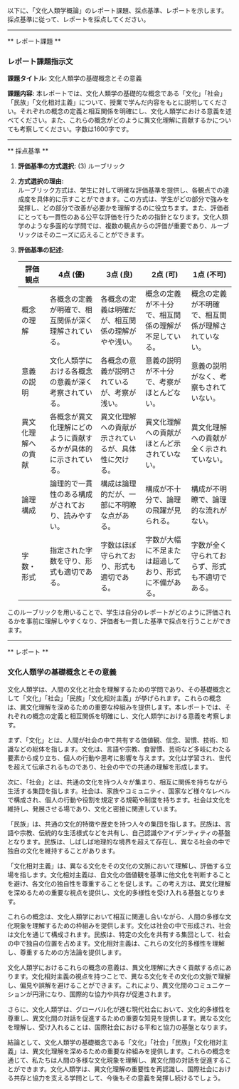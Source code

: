 以下に、「文化人類学概論」のレポート課題、採点基準、レポートを示します。採点基準に従って、レポートを採点してください。

---------------------------------------
** レポート課題 **

### レポート課題指示文

**課題タイトル:** 文化人類学の基礎概念とその意義

**課題内容:** 本レポートでは、文化人類学の基礎的な概念である「文化」「社会」「民族」「文化相対主義」について、授業で学んだ内容をもとに説明してください。それぞれの概念の定義と相互関係を明確にし、文化人類学における意義を述べてください。また、これらの概念がどのように異文化理解に貢献するかについても考察してください。字数は1600字です。

---------------------------------------
** 採点基準 **

1. **評価基準の方式選択:** (3) ルーブリック

2. **方式選択の理由:**  
   ルーブリック方式は、学生に対して明確な評価基準を提供し、各観点での達成度を具体的に示すことができます。この方式は、学生がどの部分で強みを発揮し、どの部分で改善が必要かを理解するのに役立ちます。また、評価者にとっても一貫性のある公平な評価を行うための指針となります。文化人類学のような多面的な学問では、複数の観点からの評価が重要であり、ルーブリックはそのニーズに応えることができます。

3. **評価基準の記述:**

   | 評価観点         | 4点 (優)                                                                 | 3点 (良)                                                               | 2点 (可)                                                               | 1点 (不可)                                                             |
   |------------------|--------------------------------------------------------------------------|------------------------------------------------------------------------|------------------------------------------------------------------------|------------------------------------------------------------------------|
   | 概念の理解       | 各概念の定義が明確で、相互関係が深く理解されている。                     | 各概念の定義は明確だが、相互関係の理解がやや浅い。                     | 概念の定義が不十分で、相互関係の理解が不足している。                   | 概念の定義が不明確で、相互関係が理解されていない。                     |
   | 意義の説明       | 文化人類学における各概念の意義が深く考察されている。                     | 各概念の意義が説明されているが、考察が浅い。                           | 意義の説明が不十分で、考察がほとんどない。                             | 意義の説明がなく、考察もされていない。                                 |
   | 異文化理解への貢献 | 各概念が異文化理解にどのように貢献するかが具体的に示されている。         | 異文化理解への貢献が示されているが、具体性に欠ける。                   | 異文化理解への貢献がほとんど示されていない。                           | 異文化理解への貢献が全く示されていない。                               |
   | 論理構成         | 論理的で一貫性のある構成がされており、読みやすい。                       | 構成は論理的だが、一部に不明瞭な点がある。                             | 構成が不十分で、論理の飛躍が見られる。                                 | 構成が不明瞭で、論理的な流れがない。                                   |
   | 字数・形式       | 指定された字数を守り、形式も適切である。                                 | 字数はほぼ守られており、形式も適切である。                             | 字数が大幅に不足または超過しており、形式に不備がある。                 | 字数が全く守られておらず、形式も不適切である。                         |

このルーブリックを用いることで、学生は自分のレポートがどのように評価されるかを事前に理解しやすくなり、評価者も一貫した基準で採点を行うことができます。

---------------------------------------
** レポート **
### 文化人類学の基礎概念とその意義

文化人類学は、人間の文化と社会を理解するための学問であり、その基礎概念として「文化」「社会」「民族」「文化相対主義」が挙げられます。これらの概念は、異文化理解を深めるための重要な枠組みを提供します。本レポートでは、それぞれの概念の定義と相互関係を明確にし、文化人類学における意義を考察します。

まず、「文化」とは、人間が社会の中で共有する価値観、信念、習慣、技術、知識などの総体を指します。文化は、言語や宗教、食習慣、芸術など多岐にわたる要素から成り立ち、個人の行動や思考に影響を与えます。文化は学習され、世代を超えて伝承されるものであり、社会の中での共通の理解を形成します。

次に、「社会」とは、共通の文化を持つ人々が集まり、相互に関係を持ちながら生活する集団を指します。社会は、家族やコミュニティ、国家など様々なレベルで構成され、個人の行動や役割を規定する規範や制度を持ちます。社会は文化を維持し、発展させる場であり、文化と密接に関連しています。

「民族」は、共通の文化的特徴や歴史を持つ人々の集団を指します。民族は、言語や宗教、伝統的な生活様式などを共有し、自己認識やアイデンティティの基盤となります。民族は、しばしば地理的な境界を超えて存在し、異なる社会の中で独自の文化を維持することがあります。

「文化相対主義」は、異なる文化をその文化の文脈において理解し、評価する立場を指します。文化相対主義は、自文化の価値観を基準に他文化を判断することを避け、各文化の独自性を尊重することを促します。この考え方は、異文化理解を深めるための重要な視点を提供し、文化的多様性を受け入れる基盤となります。

これらの概念は、文化人類学において相互に関連し合いながら、人間の多様な文化現象を理解するための枠組みを提供します。文化は社会の中で形成され、社会は文化を通じて構成されます。民族は、特定の文化を共有する集団として、社会の中で独自の位置を占めます。文化相対主義は、これらの文化的多様性を理解し、尊重するための方法論を提供します。

文化人類学におけるこれらの概念の意義は、異文化理解に大きく貢献する点にあります。文化相対主義の視点を持つことで、異なる文化をその文化の文脈で理解し、偏見や誤解を避けることができます。これにより、異文化間のコミュニケーションが円滑になり、国際的な協力や共存が促進されます。

さらに、文化人類学は、グローバル化が進む現代社会において、文化的多様性を尊重し、異文化間の対話を促進するための重要な知見を提供します。異なる文化を理解し、受け入れることは、国際社会における平和と協力の基盤となります。

結論として、文化人類学の基礎概念である「文化」「社会」「民族」「文化相対主義」は、異文化理解を深めるための重要な枠組みを提供します。これらの概念を通じて、私たちは人間の多様な文化現象を理解し、異文化間の対話を促進することができます。文化人類学は、異文化理解の重要性を再認識し、国際社会における共存と協力を支える学問として、今後もその意義を発揮し続けるでしょう。


